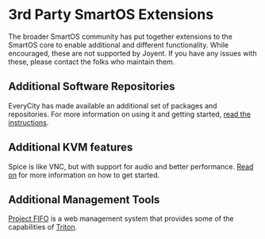 # 3rd Party SmartOS Extensions

The broader SmartOS community has put together extensions to the SmartOS
core to enable additional and different functionality. While encouraged,
these are not supported by Joyent. If you have any issues with these,
please contact the folks who maintain them.

## Additional Software Repositories

EveryCity has made available an additional set of packages and
repositories. For more information on using it and getting started,
[read the instructions](3rd-party-software-repos.md).

## Additional KVM features

Spice is like VNC, but with support for audio and better performance.
[Read on](spice-on-smartos.md) for more information on how to get started.

## Additional Management Tools

[Project FIFO][fifo] is a web management system that provides some of the capabilities
of [Triton][triton].

[fifo]: https://docs.project-fifo.net/docs
[triton]: https://www.tritondatacenter.com/triton/
